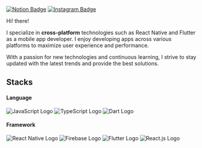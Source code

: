 [![Notion Badge](https://img.shields.io/badge/Notion-000000?style=flat-square&logo=notion&logoColor=white)](https://www.notion.so/Yu-Sooho-8b55852d7b184dd1aeafbbebb25c1264?pvs=4) [![Instagram Badge](https://img.shields.io/badge/Instagram-000000?style=flat-square&logo=instagram&logoColor=white)](https://www.instagram.com/_yusooho/)

Hi! there!

I specialize in __cross-platform__ technologies such as React Native and Flutter as a mobile app developer. 
I enjoy developing apps across various platforms to maximize user experience and performance. 

With a passion for new technologies and continuous learning, 
I strive to stay updated with the latest trends and provide the best solutions.

## Stacks

#### Language
![JavaScript Logo](https://img.shields.io/badge/JavaScript-F7DF1E?style=flat-square&logo=javascript&logoColor=white&color=black) ![TypeScript Logo](https://img.shields.io/badge/TypeScript-3178C6?style=flat-square&logo=typescript&logoColor=white&color=black) ![Dart Logo](https://img.shields.io/badge/Dart-0175C2?style=flat-square&logo=dart&logoColor=white&color=black) 
#### Framework
![React Native Logo](https://img.shields.io/badge/React_Native-61DAFB?style=flat-square&logo=react&logoColor=white&color=black)  ![Firebase Logo](https://img.shields.io/badge/Firebase-FFCA28?style=flat-square&logo=firebase&logoColor=white&color=black) ![Flutter Logo](https://img.shields.io/badge/Flutter-02569B?style=flat-square&logo=flutter&logoColor=white&color=black) ![React.js Logo](https://img.shields.io/badge/React.js-61DAFB?style=flat-square&logo=react&logoColor=white&color=black)
